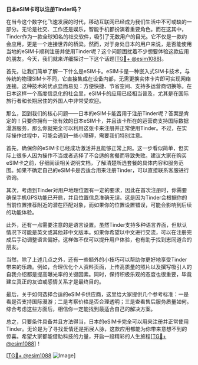 **日本eSIM卡可以注册Tinder吗？**

在当今这个数字化飞速发展的时代，移动互联网已经成为我们生活中不可或缺的一部分。无论是社交、工作还是娱乐，智能手机都扮演着重要角色。而在这其中，Tinder作为一款全球知名的社交软件，吸引了无数用户的目光。它不仅是一款约会应用，更是一个连接世界的桥梁。然而，对于身处日本的用户来说，是否能使用当地的eSIM卡顺利注册并使用Tinder呢？这个问题困扰着不少想要体验这款应用的朋友。今天，我们就来详细探讨一下这个话题[[TG💪+ @esim1088](https://t.me/s/esim1088)]。

首先，让我们简单了解一下什么是eSIM卡。eSIM卡是一种嵌入式SIM卡技术，与传统的物理SIM卡不同，它直接集成在设备内部，无需更换实体卡片即可实现网络连接。这种技术的优点显而易见：方便快捷、节省空间、支持多运营商切换等。在日本这样一个高度信息化的社会里，eSIM卡的应用已经相当普及，尤其是在国际旅行者和长期居住的外国人中非常受欢迎。

那么，回到我们的核心问题——日本的eSIM卡能否用于注册Tinder呢？答案是肯定的！只要你拥有一张有效的日本eSIM卡，并且该卡所在的运营商支持国际数据漫游服务，那么你就完全可以利用这张卡来注册并正常使用Tinder。不过，在实际操作过程中，可能会遇到一些小障碍，需要我们特别注意。

首先，确保你的eSIM卡已经成功激活并且能够正常上网。这一步看似简单，但实际上很多人因为操作不当或者选择了不合适的套餐而导致失败。建议大家在购买eSIM卡之前，仔细阅读相关说明文档，了解清楚所选套餐的具体内容和服务范围。如果不确定自己的eSIM卡是否适合用来注册Tinder，可以直接联系客服进行咨询。

其次，考虑到Tinder对用户地理位置有一定的要求，因此在首次注册时，你需要确保手机GPS功能已开启，并且位置信息准确无误。这是因为Tinder会根据你的当前位置推荐附近的潜在匹配对象，而如果你的位置设置错误，可能会影响到后续的功能体验。

此外，还有一点需要注意的是语言设置。虽然Tinder支持多种语言界面，但默认情况下可能是英文或其他非中文版本。如果你希望以中文进行交流，可以在注册完成后手动调整语言偏好。这样做不仅可以提升用户体验，也有助于找到志同道合的朋友。

当然，除了上述几点之外，还有一些额外的小技巧可以帮助你更好地享受Tinder带来的乐趣。例如，合理优化个人资料页面，上传高质量的照片以及撰写吸引人的自我介绍都是提高曝光率的关键因素。同时，保持积极乐观的态度也很重要，毕竟建立真正的友谊或感情关系才是最终目的。

最后，关于如何选择合适的eSIM卡供应商，这里给大家提供几个参考标准：一是看是否支持国际漫游；二是考察价格是否合理透明；三是查看售后服务质量如何。综合考虑这些方面后，相信你一定能找到最适合自己的解决方案。

总之，只要条件具备并且方法得当，日本的eSIM卡完全可以用来注册并正常使用Tinder。无论是为了寻找爱情还是拓展人脉，这款应用都能为你带来意想不到的惊喜。希望大家都能借助科技的力量，开启一段精彩的人生旅程[[TG💪+ @esim1088](https://t.me/s/esim1088)]！

[[TG💪+ @esim1088](https://t.me/s/esim1088) ![Image](https://i.postimg.cc/4NQfJmqS/Snipaste-2025-05-13-00-14-12.png)]
